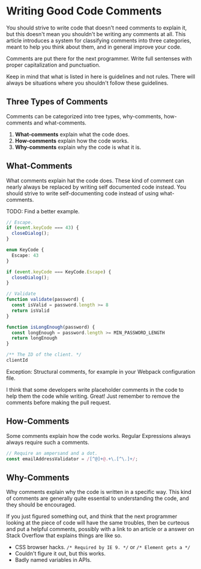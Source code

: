 # Writing Good Code Comments

You should strive to write code that doesn't need comments to explain it, but this doesn't mean you shouldn't be writing any comments at all. This article introduces a system for classifying comments into three categories, meant to help you think about them, and in general improve your code.

Comments are put there for the next programmer. Write full sentenses with proper capitalization and punctuation.

Keep in mind that what is listed in here is guidelines and not rules. There will always be situations where you shouldn't follow these guidelines.

## Three Types of Comments

Comments can be categorized into tree types, why-comments, how-comments and what-comments.

1. **What-comments** explain what the code does.
1. **How-comments** explain how the code works.
1. **Why-comments** explain why the code is what it is.

## What-Comments

What comments explain hat the code does. These kind of comment can nearly always be replaced by writing self documented code instead. You should strive to write self-documenting code instead of using what-comments.

TODO: Find a better example.

```typescript
// Escape.
if (event.keyCode === 43) {
  closeDialog();
}
```

```typescript
enum KeyCode {
  Escape: 43
}

if (event.keyCode === KeyCode.Escape) {
  closeDialog();
}
```



```javascript
// Validate
function validate(password) {
  const isValid = password.length >= 8
  return isValid
}
```

```javascript
function isLongEnough(password) {
  const longEnough = password.length >= MIN_PASSWORD_LENGTH
  return longEnough
}
```

```javascript
/** The ID of the client. */
clientId
```

Exception: Structural comments, for example in your Webpack configuration file.

I think that some developers write placeholder comments in the code to help them the code while writing. Great! Just remember to remove the comments before making the pull request.

## How-Comments

Some comments explain how the code works. Regular Expressions always always require such a comments.

```javascript
// Require an ampersand and a dot.
const emailAddressValidator = /[^@]+@.+\.[^\.]+/;
```

## Why-Comments

Why comments explain why the code is written in a specific way. This kind of comments are generally quite essential to understanding the code, and they should be encouraged.

If you just figured something out, and think that the next programmer looking at the piece of code will have the same troubles, then be curteous and put a helpful comments, possibly with a link to an article or a answer on Stack Overflow that explains things are like so.

* CSS browser hacks. `/* Required by IE 9. */` or `/* Element gets a */`
* Couldn't figure it out, but this works.
* Badly named variables in APIs.
